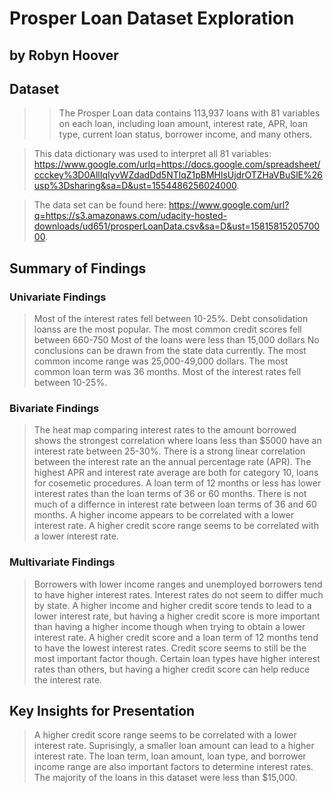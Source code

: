 # Prosper Loan Dataset Exploration 
## by Robyn Hoover


## Dataset

> > The Prosper Loan data contains 113,937 loans with 81 variables on each loan, including loan amount, interest rate, APR, loan type, current loan status, borrower income, and many others. 

> This data dictionary was used to interpret all 81 variables: https://www.google.com/urlq=https://docs.google.com/spreadsheet/ccckey%3D0AllIqIyvWZdadDd5NTlqZ1pBMHlsUjdrOTZHaVBuSlE%26usp%3Dsharing&sa=D&ust=1554486256024000. 

> The data set can be found here: https://www.google.com/url?q=https://s3.amazonaws.com/udacity-hosted-downloads/ud651/prosperLoanData.csv&sa=D&ust=1581581520570000. 

## Summary of Findings

### Univariate Findings

> Most of the interest rates fell between 10-25%.
> Debt consolidation loanss are the most popular.
> The most common credit scores fell between 660-750
> Most of the loans were less than 15,000 dollars
> No conclusions can be drawn from the state data currently.
> The most common income range was 25,000-49,000 dollars.
> The most common loan term was 36 months.
> Most of the interest rates fell between 10-25%.

### Bivariate Findings
> The heat map comparing interest rates to the amount borrowed shows the strongest correlation where loans less than $5000 have an interest rate between 25-30%.
> There is a strong linear correlation between the interest rate an the annual percentage rate (APR).
> The highest APR and interest rate average are both for category 10, loans for cosemetic procedures.
> A loan term of 12 months or less has lower interest rates than the loan terms of 36 or 60 months. There is not much of a differnce in interest rate between loan terms of 36 and 60 months.
> A higher income appears to be correlated with a lower interest rate.
> A higher credit score range seems to be correlated with a lower interest rate.

### Multivariate Findings
> Borrowers with lower income ranges and unemployed borrowers tend to have higher interest rates. Interest rates do not seem to differ much by state.
> A higher income and higher credit score tends to lead to a lower interest rate, but having a higher credit score is more important than having a higher income though when trying to obtain a lower interest rate.
> A higher credit score and a loan term of 12 months tend to have the lowest interest rates. Credit score seems to still be the most important factor though.
> Certain loan types have higher interest rates than others, but having a higher credit score can help reduce the interest rate.

## Key Insights for Presentation

> A higher credit score range seems to be correlated with a lower interest rate.
> Suprisingly, a smaller loan amount can lead to a higher interest rate.
> The loan term, loan amount, loan type, and borrower income range are also important factors to determine interest rates.
> The majority of the loans in this dataset were less than $15,000.